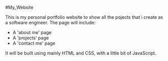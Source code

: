 #My_Website

This is my personal portfolio website to show all the pojects that i create as a software engineer. The page will include:

- A 'about me' page
- A 'projects' page
- A 'contact me' page

It will be built using mainly HTML and CSS, with a little bit of JavaScript.